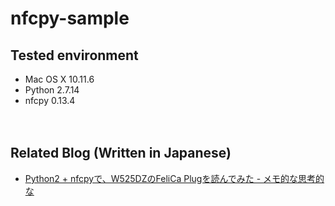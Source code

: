 # nfcpy-sample

## Tested environment

- Mac OS X 10.11.6
- Python 2.7.14
- nfcpy 0.13.4

　  
## Related Blog (Written in Japanese)

- [Python2 + nfcpyで、W525DZのFeliCa Plugを読んでみた - メモ的な思考的な](http://thinkami.hatenablog.com/entry/2018/01/14/223256)
